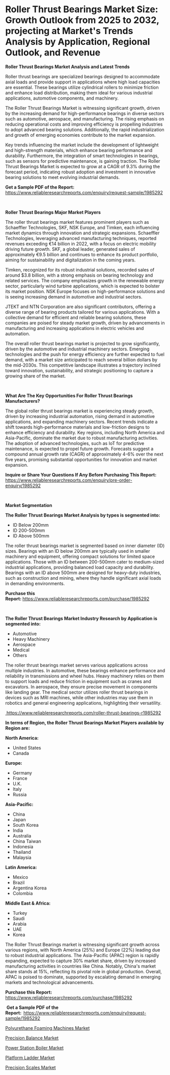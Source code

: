 <p><h1>Roller Thrust Bearings Market Size: Growth Outlook from 2025 to 2032, projecting at Market's Trends Analysis by Application, Regional Outlook, and Revenue</h1></p><p><strong>Roller Thrust Bearings Market Analysis and Latest Trends</strong></p>
<p><p>Roller thrust bearings are specialized bearings designed to accommodate axial loads and provide support in applications where high load capacities are essential. These bearings utilize cylindrical rollers to minimize friction and enhance load distribution, making them ideal for various industrial applications, automotive components, and machinery.</p><p>The Roller Thrust Bearings Market is witnessing significant growth, driven by the increasing demand for high-performance bearings in diverse sectors such as automotive, aerospace, and manufacturing. The rising emphasis on reducing operational costs and improving efficiency is propelling industries to adopt advanced bearing solutions. Additionally, the rapid industrialization and growth of emerging economies contribute to the market expansion.</p><p>Key trends influencing the market include the development of lightweight and high-strength materials, which enhance bearing performance and durability. Furthermore, the integration of smart technologies in bearings, such as sensors for predictive maintenance, is gaining traction. The Roller Thrust Bearings Market is expected to grow at a CAGR of 9.3% during the forecast period, indicating robust adoption and investment in innovative bearing solutions to meet evolving industrial demands.</p></p>
<p><strong>Get a Sample PDF of the Report:&nbsp;</strong> <a href="https://www.reliableresearchreports.com/enquiry/request-sample/1985292?utm_campaign=40&utm_medium=2&utm_source=Github&utm_content=ia&utm_term=19022025&utm_id=roller-thrust-bearings">https://www.reliableresearchreports.com/enquiry/request-sample/1985292</a></p>
<p>&nbsp;</p>
<p><strong>Roller Thrust Bearings Major Market Players</strong></p>
<p><p>The roller thrust bearings market features prominent players such as Schaeffler Technologies, SKF, NSK Europe, and Timken, each influencing market dynamics through innovation and strategic expansions. Schaeffler Technologies, leveraging advanced manufacturing techniques, reported revenues exceeding €14 billion in 2022, with a focus on electric mobility driving future growth. SKF, a global leader, generated sales of approximately €9.5 billion and continues to enhance its product portfolio, aiming for sustainability and digitalization in the coming years.</p><p>Timken, recognized for its robust industrial solutions, recorded sales of around $3.8 billion, with a strong emphasis on bearing technology and related services. The company emphasizes growth in the renewable energy sector, particularly wind turbine applications, which is expected to bolster its market position. NSK Europe focuses on high-performance solutions and is seeing increasing demand in automotive and industrial sectors. </p><p>JTEKT and NTN Corporation are also significant contributors, offering a diverse range of bearing products tailored for various applications. With a collective demand for efficient and reliable bearing solutions, these companies are poised for steady market growth, driven by advancements in manufacturing and increasing applications in electric vehicles and automation.</p><p>The overall roller thrust bearings market is projected to grow significantly, driven by the automotive and industrial machinery sectors. Emerging technologies and the push for energy efficiency are further expected to fuel demand, with a market size anticipated to reach several billion dollars by the mid-2030s. This competitive landscape illustrates a trajectory inclined toward innovation, sustainability, and strategic positioning to capture a growing share of the market.</p></p>
<p>&nbsp;</p>
<p><strong>What Are The Key Opportunities For Roller Thrust Bearings Manufacturers?</strong></p>
<p><p>The global roller thrust bearings market is experiencing steady growth, driven by increasing industrial automation, rising demand in automotive applications, and expanding machinery sectors. Recent trends indicate a shift towards high-performance materials and low-friction designs to enhance efficiency and durability. Key regions, including North America and Asia-Pacific, dominate the market due to robust manufacturing activities. The adoption of advanced technologies, such as IoT for predictive maintenance, is expected to propel future growth. Forecasts suggest a compound annual growth rate (CAGR) of approximately 4-6% over the next five years, promising substantial opportunities for innovation and market expansion.</p></p>
<p><strong>Inquire or Share Your Questions If Any Before Purchasing This Report:</strong> <a href="https://www.reliableresearchreports.com/enquiry/pre-order-enquiry/1985292?utm_campaign=40&utm_medium=2&utm_source=Github&utm_content=ia&utm_term=19022025&utm_id=roller-thrust-bearings">https://www.reliableresearchreports.com/enquiry/pre-order-enquiry/1985292</a></p>
<p>&nbsp;</p>
<p><strong>Market Segmentation</strong></p>
<p><strong>The Roller Thrust Bearings Market Analysis by types is segmented into:</strong></p>
<p><ul><li>ID Below 200mm</li><li>ID 200-500mm</li><li>ID Above 500mm</li></ul></p>
<p><p>The roller thrust bearings market is segmented based on inner diameter (ID) sizes. Bearings with an ID below 200mm are typically used in smaller machinery and equipment, offering compact solutions for limited space applications. Those with an ID between 200-500mm cater to medium-sized industrial applications, providing balanced load capacity and durability. Bearings with an ID above 500mm are designed for heavy-duty industries, such as construction and mining, where they handle significant axial loads in demanding environments.</p></p>
<p><strong>Purchase this Report:&nbsp;</strong><a href="https://www.reliableresearchreports.com/purchase/1985292?utm_campaign=40&utm_medium=2&utm_source=Github&utm_content=ia&utm_term=19022025&utm_id=roller-thrust-bearings">https://www.reliableresearchreports.com/purchase/1985292</a></p>
<p>&nbsp;</p>
<p><strong>The Roller Thrust Bearings Market Industry Research by Application is segmented into:</strong></p>
<p><ul><li>Automotive</li><li>Heavy Machinery</li><li>Aerospace</li><li>Medical</li><li>Others</li></ul></p>
<p><p>The roller thrust bearings market serves various applications across multiple industries. In automotive, these bearings enhance performance and reliability in transmissions and wheel hubs. Heavy machinery relies on them to support loads and reduce friction in equipment such as cranes and excavators. In aerospace, they ensure precise movement in components like landing gear. The medical sector utilizes roller thrust bearings in devices such as MRI machines, while other industries may use them in robotics and general engineering applications, highlighting their versatility.</p></p>
<p><a href="https://www.reliableresearchreports.com/roller-thrust-bearings-r1985292?utm_campaign=40&utm_medium=2&utm_source=Github&utm_content=ia&utm_term=19022025&utm_id=roller-thrust-bearings">&nbsp;https://www.reliableresearchreports.com/roller-thrust-bearings-r1985292</a></p>
<p><strong>In terms of Region, the Roller Thrust Bearings Market Players available by Region are:</strong></p>
<p>
    <p> <strong> North America: </strong>
        <ul>
            <li>United States</li>
            <li>Canada</li>
        </ul>
        </p> 
    <p> <strong> Europe: </strong>
        <ul>
            <li>Germany</li>
            <li>France</li>
            <li>U.K.</li>
            <li>Italy</li>
            <li>Russia</li>
        </ul>
        </p> 
    <p> <strong> Asia-Pacific: </strong>
        <ul>
            <li>China</li>
            <li>Japan</li>
            <li>South Korea</li>
            <li>India</li>
            <li>Australia</li>
            <li>China Taiwan</li>
            <li>Indonesia</li>
            <li>Thailand</li>
            <li>Malaysia</li>
        </ul>
        </p> 
    <p> <strong> Latin America: </strong>
        <ul>
            <li>Mexico</li>
            <li>Brazil</li>
            <li>Argentina Korea</li>
            <li>Colombia</li>
        </ul>
        </p> 
    <p> <strong> Middle East & Africa: </strong>
        <ul>
            <li>Turkey</li>
            <li>Saudi</li>
            <li>Arabia</li>
            <li>UAE</li>
            <li>Korea</li>
        </ul>
    </p>
    </p>
<p><p>The Roller Thrust Bearings market is witnessing significant growth across various regions, with North America (25%) and Europe (22%) leading due to robust industrial applications. The Asia-Pacific (APAC) region is rapidly expanding, expected to capture 30% market share, driven by increased manufacturing activities in countries like China. Notably, China's market share stands at 15%, reflecting its pivotal role in global production. Overall, APAC is poised to dominate, supported by escalating demand in emerging markets and technological advancements.</p></p>
<p><strong>Purchase this Report: </strong><a href="https://www.reliableresearchreports.com/purchase/1985292?utm_campaign=40&utm_medium=2&utm_source=Github&utm_content=ia&utm_term=19022025&utm_id=roller-thrust-bearings">https://www.reliableresearchreports.com/purchase/1985292</a></p>
<p>&nbsp;<strong>Get a Sample PDF of the Report:&nbsp;&nbsp;</strong><a href="https://www.reliableresearchreports.com/enquiry/request-sample/1985292?utm_campaign=40&utm_medium=2&utm_source=Github&utm_content=ia&utm_term=19022025&utm_id=roller-thrust-bearings">https://www.reliableresearchreports.com/enquiry/request-sample/1985292</a></p>
<p><strong></strong></p>
<p><p><a href="https://github.com/voigttyagi/Market-Research-Report-List-1/blob/main/polyurethane-foaming-machines-market.md?utm_campaign=40&utm_medium=2&utm_source=Github&utm_content=ia&utm_term=19022025&utm_id=roller-thrust-bearings">Polyurethane Foaming Machines Market</a></p><p><a href="https://github.com/daphnyvashdi/Market-Research-Report-List-1/blob/main/precision-balance-market.md?utm_campaign=40&utm_medium=2&utm_source=Github&utm_content=ia&utm_term=19022025&utm_id=roller-thrust-bearings">Precision Balance Market</a></p><p><a href="https://github.com/giblydirani3/Market-Research-Report-List-1/blob/main/power-station-boiler-market.md?utm_campaign=40&utm_medium=2&utm_source=Github&utm_content=ia&utm_term=19022025&utm_id=roller-thrust-bearings">Power Station Boiler Market</a></p><p><a href="https://github.com/jenithschijf/Market-Research-Report-List-1/blob/main/platform-ladder-market.md?utm_campaign=40&utm_medium=2&utm_source=Github&utm_content=ia&utm_term=19022025&utm_id=roller-thrust-bearings">Platform Ladder Market</a></p><p><a href="https://github.com/ijffseandy/Market-Research-Report-List-1/blob/main/precision-scales-market.md?utm_campaign=40&utm_medium=2&utm_source=Github&utm_content=ia&utm_term=19022025&utm_id=roller-thrust-bearings">Precision Scales Market</a></p></p>